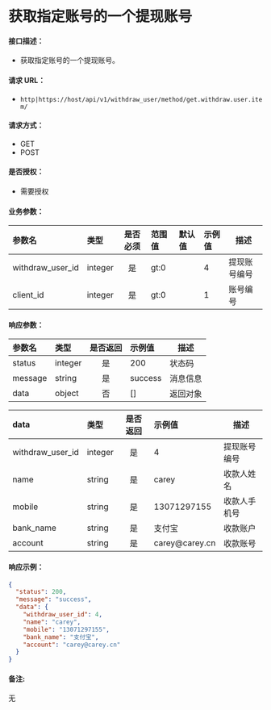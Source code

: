 # 获取指定账号的一个提现账号

#### 接口描述：
- 获取指定账号的一个提现账号。

#### 请求 URL：
- `http|https://host/api/v1/withdraw_user/method/get.withdraw.user.item/`

#### 请求方式：
- GET
- POST

#### 是否授权：
- 需要授权

#### 业务参数：
|参数名|类型|是否必须|范围值|默认值|示例值|描述|
|:----|:---|:---:|:-----|:-----|:-----|-----|
|withdraw_user_id |integer |是 |gt:0 | |4 |提现账号编号 |
|client_id |integer |是 |gt:0 | |1 |账号编号 |

#### 响应参数：
|参数名|类型|是否返回|示例值|描述|
|:-----|:-----|:---:|:-----|-----|
|status |integer |是 |200 |状态码 |
|message |string |是 |success |消息信息 |
|data |object |否 |[] |返回对象 |

|data|类型|是否返回|示例值|描述|
|:-----|:-----|:---:|:-----|-----|
|withdraw_user_id |integer |是 |4 |提现账号编号 |
|name |string |是 |carey |收款人姓名 |
|mobile |string |是 |13071297155 |收款人手机号 |
|bank_name |string |是 |支付宝 |收款账户 |
|account |string |是 |carey&#64;carey.cn |收款账号 |

#### 响应示例：
```json
{
  "status": 200,
  "message": "success",
  "data": {
    "withdraw_user_id": 4,
    "name": "carey",
    "mobile": "13071297155",
    "bank_name": "支付宝",
    "account": "carey@carey.cn"
  }
}
```

#### 备注:
无